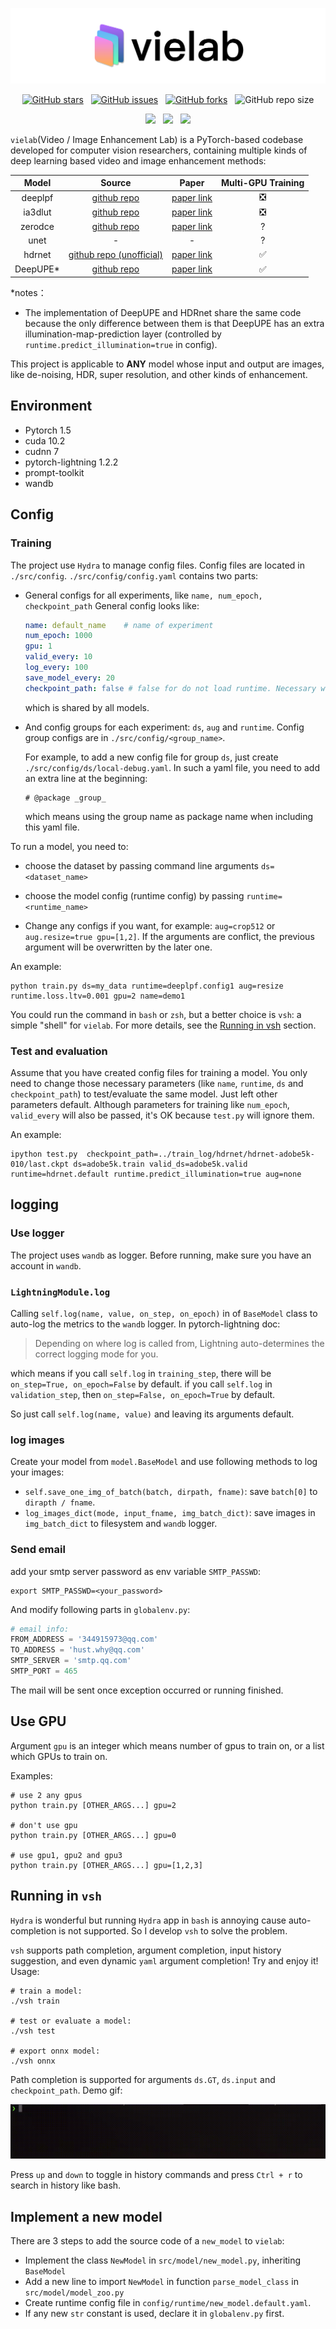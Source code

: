 [comment]: <> (# vielab)

![logo](./figures/logo.png)

<div align="center">

[![GitHub stars](https://img.shields.io/github/stars/creeper121386/vielab?color=yellow&style=for-the-badge)](https://github.com/creeper121386/vielab/stargazers) 
 &nbsp; [![GitHub issues](https://img.shields.io/github/issues/creeper121386/vielab?style=for-the-badge)](https://github.com/creeper121386/vielab/issues)
&nbsp; [![GitHub forks](https://img.shields.io/github/forks/creeper121386/vielab?style=for-the-badge)](https://github.com/creeper121386/vielab/network)
&nbsp; ![GitHub repo size](https://img.shields.io/github/repo-size/creeper121386/vielab?color=red&style=for-the-badge)

![](https://img.shields.io/badge/python-3.8-green?style=for-the-badge)
&nbsp; ![](https://img.shields.io/badge/pytorch-1.5-blueviolet?style=for-the-badge)
&nbsp; ![](https://img.shields.io/badge/pytorch--lightning-1.2.2-blueviolet?style=for-the-badge)

</div>


`vielab`(Video / Image Enhancement Lab) is a PyTorch-based codebase developed for computer vision researchers, containing multiple kinds of deep learning based video and image enhancement methods:


|Model|Source|Paper | Multi-GPU Training
|:---:|:---:|:---: | :---: 
|deeplpf|[github repo](https://github.com/sjmoran/DeepLPF)|[paper link](https://arxiv.org/abs/2003.13985) | ❎
|ia3dlut|[github repo](https://github.com/HuiZeng/Image-Adaptive-3DLUT)|[paper link](https://www4.comp.polyu.edu.hk/~cslzhang/paper/PAMI_LUT.pdf) | ❎
|zerodce| [github repo](https://github.com/Li-Chongyi/Zero-DCE) | [paper link](http://openaccess.thecvf.com/content_CVPR_2020/papers/Guo_Zero-Reference_Deep_Curve_Estimation_for_Low-Light_Image_Enhancement_CVPR_2020_paper.pdf) | ?
|unet| - | - | ?
|hdrnet| [github repo (unofficial)](https://github.com/creotiv/hdrnet-pytorch) | [paper link](https://groups.csail.mit.edu/graphics/hdrnet/data/hdrnet.pdf) | ✅
|DeepUPE*| [github repo](https://github.com/dvlab-research/DeepUPE) | [paper link](https://drive.google.com/file/d/1CCd0NVEy0yM2ulcrx44B1bRPDmyrgNYH/view?usp=sharing) | ✅

*notes：

- The implementation of DeepUPE and HDRnet share the same code because the only difference between them is that DeepUPE has an extra illumination-map-prediction layer (controlled by `runtime.predict_illumination=true` in config).

This project is applicable to **ANY** model whose input and output are images, like de-noising,
HDR, super resolution, and other kinds of enhancement.

## Environment

- Pytorch 1.5
- cuda 10.2
- cudnn 7
- pytorch-lightning 1.2.2
- prompt-toolkit
- wandb

## Config

### Training

The project use `Hydra` to manage config files. Config files are located in `./src/config`. `./src/config/config.yaml`
contains two parts: 
- General configs for all experiments, like `name, num_epoch, checkpoint_path`
  General config looks like:
  
  ```yaml
  name: default_name    # name of experiment
  num_epoch: 1000
  gpu: 1
  valid_every: 10
  log_every: 100
  save_model_every: 20
  checkpoint_path: false # false for do not load runtime. Necessary when testing.
  ```
  
  which is shared by all models.
  

- And config groups for each experiment: `ds`, `aug` and `runtime`. Config group configs are in `./src/config/<group_name>`.
  
  For example, to add a new config file for group `ds`, just create `./src/config/ds/local-debug.yaml`. In such a yaml file, you need to add an extra line at the beginning:
  
  ```
  # @package _group_
  ```

  which means using the group name as package name when including this yaml file.
  
To run a model, you need to:

- choose the dataset by passing command line arguments `ds=<dataset_name>`
- choose the model config (runtime config) by passing `runtime=<runtime_name>`

- Change any configs if you want, for example: `aug=crop512` or `aug.resize=true gpu=[1,2]`. If the
  arguments are conflict, the previous argument will be overwritten by the later one.

An example:

```shell
python train.py ds=my_data runtime=deeplpf.config1 aug=resize runtime.loss.ltv=0.001 gpu=2 name=demo1
```

You could run the command in `bash` or `zsh`, but a better choice is `vsh`: a simple "shell" for `vielab`. For more details, see the [Running in vsh](#running) section.

### Test and evaluation

Assume that you have created config files for training a model. You only need to change those necessary parameters (like `name`, `runtime`, `ds` and `checkpoint_path`) to test/evaluate the same model. Just left other parameters default. Although parameters for training like `num_epoch`, `valid_every` will also be passed, it's OK because `test.py` will ignore them.

An example:

```shell
ipython test.py  checkpoint_path=../train_log/hdrnet/hdrnet-adobe5k-010/last.ckpt ds=adobe5k.train valid_ds=adobe5k.valid runtime=hdrnet.default runtime.predict_illumination=true aug=none
```

## logging

### Use logger

The project uses `wandb` as logger. Before running, make sure you have an account in `wandb`.

### `LightningModule.log`

Calling `self.log(name, value, on_step, on_epoch)` in
of `BaseModel` class to auto-log the metrics to the `wandb` logger. In pytorch-lightning doc:

> Depending on where log is called from, Lightning auto-determines the correct logging mode for you.

which means if you call `self.log` in `training_step`, there will be
`on_step=True, on_epoch=False` by default. if you call `self.log` in `validation_step`, then `on_step=False, on_epoch=True` by default.

So just call `self.log(name, value)` and leaving its arguments default.

### log images

Create your model from `model.BaseModel` and use following methods to log your images:

- `self.save_one_img_of_batch(batch, dirpath, fname)`: save `batch[0]` to `dirapth / fname`.
- `log_images_dict(mode, input_fname, img_batch_dict)`: save images in `img_batch_dict` to filesystem and `wandb` logger.

### Send email

add your smtp server password as env variable `SMTP_PASSWD`:

```shell
export SMTP_PASSWD=<your_password>
```

And modify following parts in `globalenv.py`:

```python
# email info:
FROM_ADDRESS = '344915973@qq.com'
TO_ADDRESS = 'hust.why@qq.com'
SMTP_SERVER = 'smtp.qq.com'
SMTP_PORT = 465
```

The mail will be sent once exception occurred or running finished.

## Use GPU

Argument `gpu` is an integer which means number of gpus to train on, or a list which GPUs to train on.

Examples:

```shell
# use 2 any gpus
python train.py [OTHER_ARGS...] gpu=2     

# don't use gpu
python train.py [OTHER_ARGS...] gpu=0     

# use gpu1, gpu2 and gpu3
python train.py [OTHER_ARGS...] gpu=[1,2,3]
```


## <a name="running"></a> Running in `vsh`

`Hydra` is wonderful but running `Hydra` app in `bash` is annoying cause auto-completion is not supported. So I develop `vsh` to solve the problem.

`vsh` supports path completion, argument completion, input history suggestion, and even dynamic `yaml` argument completion! Try and enjoy it! Usage:

```shell
# train a model:
./vsh train

# test or evaluate a model:
./vsh test

# export onnx model:
./vsh onnx
```

Path completion is supported for arguments `ds.GT`, `ds.input` and `checkpoint_path`. Demo gif:

![demo gif](figures/output.gif)

Press `up` and `down` to toggle in history commands and press `Ctrl + r` to search in history like bash.

## Implement a new model

There are 3 steps to add the source code of a `new_model` to `vielab`:

- Implement the class `NewModel` in `src/model/new_model.py`, inheriting `BaseModel`
- Add a new line to import `NewModel` in function  `parse_model_class` in `src/model/model_zoo.py`
- Create runtime config file in `config/runtime/new_model.default.yaml`.
- If any new `str` constant is used, declare it in `globalenv.py` first.